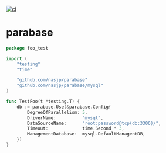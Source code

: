 [![ci](https://github.com/nasjp/parabase/actions/workflows/ci.yml/badge.svg)](https://github.com/nasjp/parabase/actions/workflows/ci.yml)

# parabase

```go
package foo_test

import (
	"testing"
	"time"

	"github.com/nasjp/parabase"
	"github.com/nasjp/parabase/mysql"
)

func TestFoo(t *testing.T) {
	db := parabase.Use(&parabase.Config{
		DegreeOfParallelism: 5,
		DriverName:          "mysql",
		DataSourceName:      "root:password@tcp(db:3306)/",
		Timeout:             time.Second * 3,
		ManagementDatabase:  mysql.DefaultManagentDB,
	})
}
```
